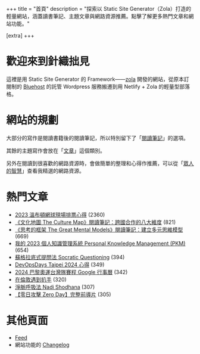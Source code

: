 +++
title = "首頁"
description = "探索以 Static Site Generator（Zola）打造的輕量網站，涵蓋讀書筆記、主題文章與網路資源推薦。點擊了解更多熱門文章和網站功能。"

[extra]
+++

# 歡迎來到針織拙見

這裡是用 Static Site Generator 的 Framework——[zola](https://www.getzola.org/documentation/getting-started/overview/) 開發的網站，從原本訂閱制的 [Bluehost](https://www.bluehost.com/) 的託管 Wordpress 服務搬遷到用 Netlify + Zola 的輕量型部落格。

# 網站的規劃

大部分的寫作是閱讀書籍後的閱讀筆記，所以特別留下了「[閱讀筆記](reading-notes/)」的選項。

其餘的主題寫作會放在「[文章](blog/)」這個類別。

另外在閱讀到很喜歡的網路資源時，會做簡單的整理和心得作推薦，可以從「[眾人的智慧](wistom/)」查看我精選的網路資源。

# 熱門文章
* [2023 溫布頓網球現場排票心得](/blog/2023-wimbledon-tennis/) <span class="view-count">(2360)</span>
* [《文化地圖 The Culture Map》閱讀筆記：跨國合作的八大維度](/reading-notes/the-culture-map/) <span class="view-count">(821)</span>
* [《思考的框架 The Great Mental Models》閱讀筆記：建立多元思維模型](/reading-notes/the-great-mental-models/) <span class="view-count">(669)</span>
* [我的 2023 個人知識管理系統 Personal Knowledge Management (PKM)](/blog/2023-personal-knowledge-management/) <span class="view-count">(654)</span>
* [蘇格拉底式提問法 Socratic Questioning](/wisdom/methods/socratic-questioning/) <span class="view-count">(394)</span>
* [DevOpsDays Taipei 2024 心得](/blog/2024-devopsdays-taipei/) <span class="view-count">(349)</span>
* [2024 巴黎奧運台灣隊賽程 Google 行事曆](/blog/2024-olympics-taiwan-calendar/) <span class="view-count">(342)</span>
* [在倫敦遇到扒手](/blog/london-pickpocketing/) <span class="view-count">(320)</span>
* [淨脈呼吸法 Nadi Shodhana](/wisdom/methods/nadi-shodhana/) <span class="view-count">(307)</span>
* [【零日攻擊 Zero Day】完整前導片](/wisdom/videos/zero-day-trailer/) <span class="view-count">(305)</span>


# 其他頁面
* [Feed](/atom.xml)
* 網站功能的 [Changelog](@/changelog/index.md)
